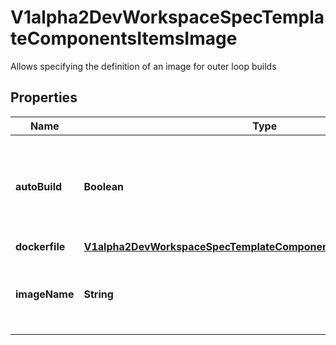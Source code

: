

# V1alpha2DevWorkspaceSpecTemplateComponentsItemsImage

Allows specifying the definition of an image for outer loop builds
## Properties

Name | Type | Description | Notes
------------ | ------------- | ------------- | -------------
**autoBuild** | **Boolean** | Defines if the image should be built during startup.  Default value is &#x60;false&#x60; |  [optional]
**dockerfile** | [**V1alpha2DevWorkspaceSpecTemplateComponentsItemsImageDockerfile**](V1alpha2DevWorkspaceSpecTemplateComponentsItemsImageDockerfile.md) |  |  [optional]
**imageName** | **String** | Name of the image for the resulting outerloop build | 



